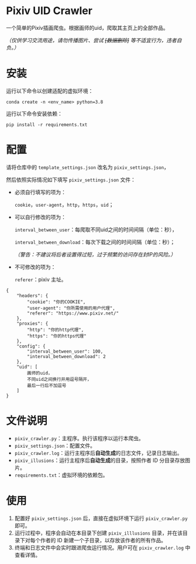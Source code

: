 # Pixiv UID Crawler

一个简单的Pixiv插画爬虫。根据画师的uid，爬取其主页上的全部作品。

*（仅供学习交流用途，请勿传播图片、尝试 ~~[数据删除]~~ 等不适宜行为，违者自负。）*



# 安装

运行以下命令以创建适配的虚拟环境：

```
conda create -n <env_name> python=3.8
```



运行以下命令安装依赖：

```
pip install -r requirements.txt
```



# 配置

请将仓库中的 `template_settings.json` 改名为 `pixiv_settings.json`，

然后依照实际情况如下填写 `pixiv_settings.json` 文件：

- 必须自行填写的项为：

  `cookie`，`user-agent`，`http`，`https`，`uid`；

- 可以自行修改的项为：

  `interval_between_user`：每爬取不同uid之间的时间间隔（单位：秒），

  `interval_between_download`：每次下载之间的时间间隔（单位：秒）；

  *（警告：不建议将后者设置得过短，过于频繁的访问存在封IP的风险。）*

- 不可修改的项为：

  `referer`：pixiv 主址。

```
{
    "headers": {
        "cookie": "你的COOKIE",
        "user-agent": "你所需使用的用户代理",
        "referer": "https://www.pixiv.net/"
    },
    "proxies": {
        "http": "你的http代理",
        "https": "你的https代理"
    },
    "config": {
        "interval_between_user": 100,
        "interval_between_download": 2
    },
    "uid": [
        画师的uid，
        不同uid之间换行并用逗号隔开，
        最后一行后不加逗号
    ]
}
```



# 文件说明

- `pixiv_crawler.py`：主程序。执行该程序以运行本爬虫。
- `pixiv_settings.json`：配置文件。
- `pixiv_crawler.log`：运行主程序后**自动生成**的日志文件，记录日志输出。
- `pixiv_illusions`：运行主程序后**自动生成**的目录，按照作者 ID 分目录存放图片。
- `requirements.txt`：虚拟环境的依赖包。



# 使用

1. 配置好 `pixiv_settings.json` 后，直接在虚拟环境下运行 `pixiv_crawler.py` 即可。
2. 运行过程中，程序会自动在本目录下创建 `pixiv_illlusions` 目录，并在该目录下对每个作者的 ID 新建一个子目录，以存放该作者的所有作品。
3. 终端和日志文件中会实时跟进爬虫运行情况。用户可在 `pixiv_crawler.log` 中查看详情。